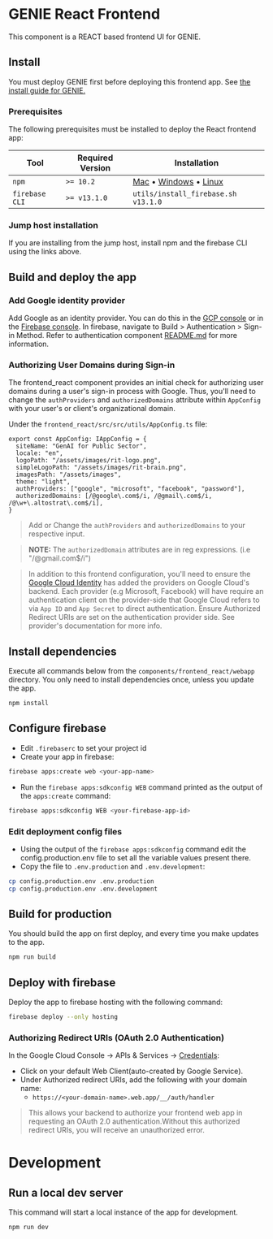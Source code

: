# GENIE React Frontend
This component is a REACT based frontend UI for GENIE.

## Install

You must deploy GENIE first before deploying this frontend app.  See [the install guide for GENIE.](../../INSTALL.md)

### Prerequisites

The following prerequisites must be installed to deploy the React frontend app:


| Tool                | Required Version | Installation                                                                                                                                                                                        |
|---------------------|------------------|-----------------------------------------------------------------------------------------------------------------------------------------------------------------------------------------------------|
| `npm`               | `>= 10.2`        | [Mac](https://nodejs.org/en/download/) • [Windows](https://nodejs.org/en/download/) • [Linux](https://nodejs.org/en/download/package-manager/) |
| `firebase CLI`      | `>= v13.1.0`     | `utils/install_firebase.sh v13.1.0` |

### Jump host installation
If you are installing from the jump host, install npm and the firebase CLI using the links above.

## Build and deploy the app

### Add Google identity provider

Add Google as an identity provider.  You can do this in the [GCP console](https://console.cloud.google.com/customer-identity/providers) or in the [Firebase console](https://console.firebase.google.com/).  In firebase, navigate to Build > Authentication > Sign-in Method. Refer to authentication component [README.md](https://github.com/GPS-Solutions/core-solution-services/blob/main/components/authentication/README.md) for more information.

### Authorizing User Domains during Sign-in
The frontend_react component provides an initial check for authorizing user domains during a user's sign-in process with Google. Thus, you'll need to change the `authProviders` and `authorizedDomains` attribute within `AppConfig` with your user's or client's organizational domain.

Under the `frontend_react/src/src/utils/AppConfig.ts` file:

```
export const AppConfig: IAppConfig = {
  siteName: "GenAI for Public Sector",
  locale: "en",
  logoPath: "/assets/images/rit-logo.png",
  simpleLogoPath: "/assets/images/rit-brain.png",
  imagesPath: "/assets/images",
  theme: "light",
  authProviders: ["google", "microsoft", "facebook", "password"],
  authorizedDomains: [/@google\.com$/i, /@gmail\.com$/i, /@\w+\.altostrat\.com$/i],
}
```

> Add or Change the `authProviders` and `authorizedDomains` to your respective input.

>**NOTE:** The `authorizedDomain` attributes are in reg expressions. (i.e "/@gmail\.com$/i")

> In addition to this frontend configuration, you'll need to ensure the [Google Cloud Identity](https://console.cloud.google.com/customer-identity/providers) has added the providers on Google Cloud's backend. Each provider (e.g Microsoft, Facebook) will have require an authentication client on the provider-side that Google Cloud refers to via `App ID` and `App Secret` to direct authentication. Ensure Authorized Redirect URIs are set on the authentication provider side. See provider's documentation for more info. 


## Install dependencies
Execute all commands below from the `components/frontend_react/webapp` directory.  You only need to install dependencies once, unless you update the app.

```bash
npm install
```

## Configure firebase

- Edit `.firebaserc` to set your project id
- Create your app in firebase:
```bash
firebase apps:create web <your-app-name>
```

- Run the `firebase apps:sdkconfig WEB` command printed as the output of the `apps:create` command:
```bash
firebase apps:sdkconfig WEB <your-firebase-app-id>
```

### Edit deployment config files
- Using the output of the `firebase apps:sdkconfig` command edit the config.production.env file to set all the variable values present there.
- Copy the file to `.env.production` and `.env.development`:
```bash
cp config.production.env .env.production
cp config.production.env .env.development
```

## Build for production
You should build the app on first deploy, and every time you make updates to the app.

```bash
npm run build
```

## Deploy with firebase
Deploy the app to firebase hosting with the following command:

```bash
firebase deploy --only hosting
```

### Authorizing Redirect URIs (OAuth 2.0 Authentication)
In the Google Cloud Console -> APIs & Services -> [Credentials](https://console.cloud.google.com/apis/credentials):
- Click on your default Web Client(auto-created by Google Service).
- Under Authorized redirect URIs, add the following with your domain name:
  - `https://<your-domain-name>.web.app/__/auth/handler`

>This allows your backend to authorize your frontend web app in requesting an OAuth 2.0 authentication.Without this authorized redirect URIs, you will receive an unauthorized error.


# Development

## Run a local dev server
This command will start a local instance of the app for development.

```bash
npm run dev
```
